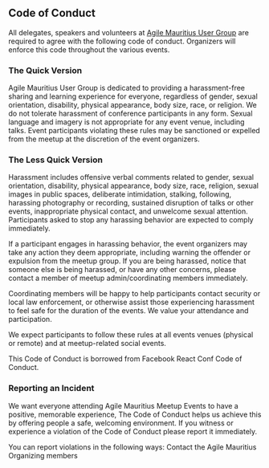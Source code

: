 ## Code of Conduct


All delegates, speakers and volunteers at [Agile Mauritius User Group](https://www.meetup.com/agile-mauritius) are required to agree with the following code of conduct. Organizers will enforce this code throughout the various events.

### The Quick Version

Agile Mauritius User Group is dedicated to providing a harassment-free sharing and learning experience for everyone, regardless of gender, sexual orientation, disability, physical appearance, body size, race, or religion. We do not tolerate harassment of conference participants in any form. Sexual language and imagery is not appropriate for any event venue, including talks.
Event participants violating these rules may be sanctioned or expelled from the meetup at the discretion of the event organizers.

### The Less Quick Version

Harassment includes offensive verbal comments related to gender, sexual orientation, disability, physical appearance, body size, race, religion, sexual images in public spaces, deliberate intimidation, stalking, following, harassing photography or recording, sustained disruption of talks or other events, inappropriate physical contact, and unwelcome sexual attention.
Participants asked to stop any harassing behavior are expected to comply immediately.

If a participant engages in harassing behavior, the event organizers may take any action they deem appropriate, including warning the offender or expulsion from the meetup group.
If you are being harassed, notice that someone else is being harassed, or have any other concerns, please contact a member of meetup admin/coordinating members immediately.

Coordinating members will be happy to help participants contact security or local law enforcement, or otherwise assist those experiencing harassment to feel safe for the duration of the events. We value your attendance and participation.

We expect participants to follow these rules at all events venues (physical or remote) and at meetup-related social events.

This Code of Conduct is borrowed from Facebook React Conf Code of Conduct.

### Reporting an Incident

We want everyone attending Agile Mauritius Meetup Events to have a positive, memorable experience, The Code of Conduct helps us achieve this by offering people a safe, welcoming environment. If you witness or experience a violation of the Code of Conduct please report it immediately.

You can report violations in the following ways: Contact the Agile Mauritius Organizing members


